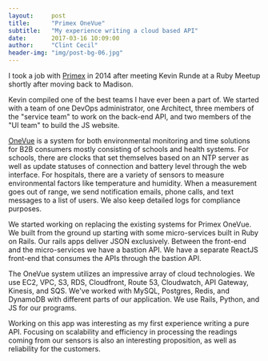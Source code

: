 ```yaml
---
layout:     post
title:      "Primex OneVue"
subtitle:   "My experience writing a cloud based API"
date:       2017-03-16 10:09:00
author:     "Clint Cecil"
header-img: "img/post-bg-06.jpg"
---
```


I took a job with [Primex](http://www.primexinc.com) in 2014 after meeting Kevin Runde at a Ruby Meetup shortly after moving back to Madison.

Kevin compiled one of the best teams I have ever been a part of. We started with a team of one DevOps administrator, one Architect, three members of the "service team" to work on the back-end API, and two members of the "UI team" to build the JS website.

[OneVue](https://www.primexonevue.com) is a system for both environmental monitoring and time solutions for B2B consumers mostly consisting of schools and health systems. For schools, there are clocks that set themselves based on an NTP server as well as update statuses of connection and battery level through the web interface. For hospitals, there are a variety of sensors to measure environmental factors like temperature and humidity. When a measurement goes out of range, we send notification emails, phone calls, and text messages to a list of users. We also keep detailed logs for compliance purposes.

We started working on replacing the existing systems for Primex OneVue. We built from the ground up starting with some micro-services built in Ruby on Rails. Our rails apps deliver JSON exclusively. Between the front-end and the micro-services we have a bastion API. We have a separate ReactJS front-end that consumes the APIs through the bastion API.

The OneVue system utilizes an impressive array of cloud technologies. We use EC2, VPC, S3, RDS, Cloudfront, Route 53, Cloudwatch, API Gateway, Kinesis, and SQS. We've worked with MySQL, Postgres, Redis, and DynamoDB with different parts of our application. We use Rails, Python, and JS for our programs.

Working on this app was interesting as my first experience writing a pure API. Focusing on scalability and efficiency in processing the readings coming from our sensors is also an interesting proposition, as well as reliability for the customers.
